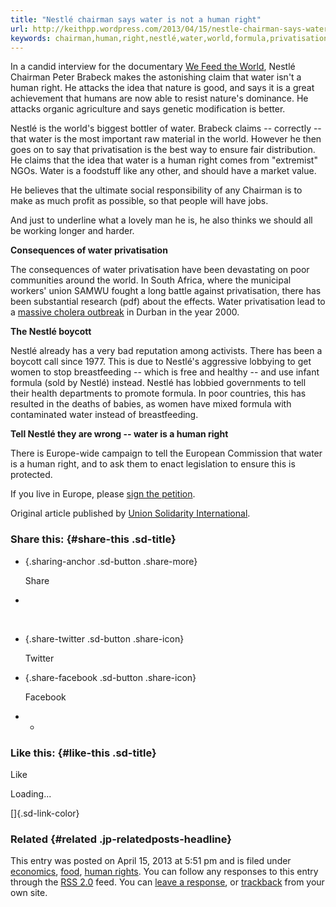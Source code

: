 ```yaml
---
title: "Nestlé chairman says water is not a human right"
url: http://keithpp.wordpress.com/2013/04/15/nestle-chairman-says-water-is-not-a-human-right/
keywords: chairman,human,right,nestlé,water,world,formula,privatisation,union,tell,women
---
```

In a candid interview for the documentary [We Feed the World](http://www.we-feed-the-world.at/index.htm "We Feed the World"), Nestlé Chairman Peter Brabeck makes the astonishing claim that water isn't a human right. He attacks the idea that nature is good, and says it is a great achievement that humans are now able to resist nature's dominance. He attacks organic agriculture and says genetic modification is better.

Nestlé is the world's biggest bottler of water. Brabeck claims -- correctly -- that water is the most important raw material in the world. However he then goes on to say that privatisation is the best way to ensure fair distribution. He claims that the idea that water is a human right comes from "extremist" NGOs. Water is a foodstuff like any other, and should have a market value.

He believes that the ultimate social responsibility of any Chairman is to make as much profit as possible, so that people will have jobs.

And just to underline what a lovely man he is, he also thinks we should all be working longer and harder.

**Consequences of water privatisation**

The consequences of water privatisation have been devastating on poor communities around the world. In South Africa, where the municipal workers' union SAMWU fought a long battle against privatisation, there has been substantial research (pdf) about the effects. Water privatisation lead to a [massive cholera outbreak](http://apf.org.za/spip.php?article80) in Durban in the year 2000.

**The Nestlé boycott**

Nestlé already has a very bad reputation among activists. There has been a boycott call since 1977. This is due to Nestlé's aggressive lobbying to get women to stop breastfeeding -- which is free and healthy -- and use infant formula (sold by Nestlé) instead. Nestlé has lobbied governments to tell their health departments to promote formula. In poor countries, this has resulted in the deaths of babies, as women have mixed formula with contaminated water instead of breastfeeding.

**Tell Nestlé they are wrong -- water is a human right**

There is Europe-wide campaign to tell the European Commission that water is a human right, and to ask them to enact legislation to ensure this is protected.

If you live in Europe, please [sign the petition](http://www.right2water.eu/).

Original article published by [Union Solidarity International](http://usilive.org/nestle-ceo-says-water-isnt-a-human-right-tell-him-hes-wrong/).

### Share this: {#share-this .sd-title}

-   [](#){.sharing-anchor .sd-button .share-more}

    Share

-   

&nbsp;

-   [](https://keithpp.wordpress.com/2013/04/15/nestle-chairman-says-water-is-not-a-human-right/?share=twitter "Click to share on Twitter"){.share-twitter .sd-button .share-icon}

    Twitter

-   [](https://keithpp.wordpress.com/2013/04/15/nestle-chairman-says-water-is-not-a-human-right/?share=facebook "Click to share on Facebook"){.share-facebook .sd-button .share-icon}

    Facebook

-   -   

### Like this: {#like-this .sd-title}

Like

Loading\...

[]{.sd-link-color}

### Related {#related .jp-relatedposts-headline}

This entry was posted on April 15, 2013 at 5:51 pm and is filed under [economics](https://keithpp.wordpress.com/category/economics/), [food](https://keithpp.wordpress.com/category/food/), [human rights](https://keithpp.wordpress.com/category/human-rights/). You can follow any responses to this entry through the [RSS 2.0](https://keithpp.wordpress.com/2013/04/15/nestle-chairman-says-water-is-not-a-human-right/feed/) feed. You can [leave a response](#respond), or [trackback](https://keithpp.wordpress.com/2013/04/15/nestle-chairman-says-water-is-not-a-human-right/trackback/) from your own site.
